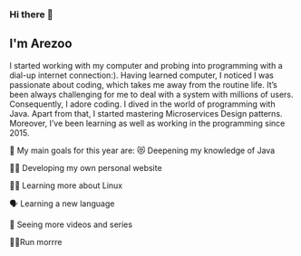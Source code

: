 ### Hi there 👋
## I'm Arezoo

I started working with my computer and probing into programming with a dial-up internet connection:). Having learned computer, I noticed I was passionate about coding, which takes me away from the routine life. It’s been always challenging for me to deal with a system with millions of users. Consequently, I adore coding. I dived in the world of programming with Java. Apart from that, I started mastering Microservices Design patterns. Moreover, I’ve been learning as well as working in the programming since 2015.

🌱 My main goals for this year are:
😻 Deepening my knowledge of Java

👩‍💻 Developing my own personal website

👩‍🏫 Learning more about Linux

🗣️ Learning a new language

🎥 Seeing more videos and series

🏃‍♀️Run morrre

<!--
**arezooalipanah/arezooalipanah** is a ✨ _special_ ✨ repository because its `README.md` (this file) appears on your GitHub profile.

Here are some ideas to get you started:

- 🔭 I’m currently working on ...
- 🌱 I’m currently learning ...
- 👯 I’m looking to collaborate on ...
- 🤔 I’m looking for help with ...
- 💬 Ask me about ...
- 📫 How to reach me: ...
- 😄 Pronouns: ...
- ⚡ Fun fact: ...
-->
